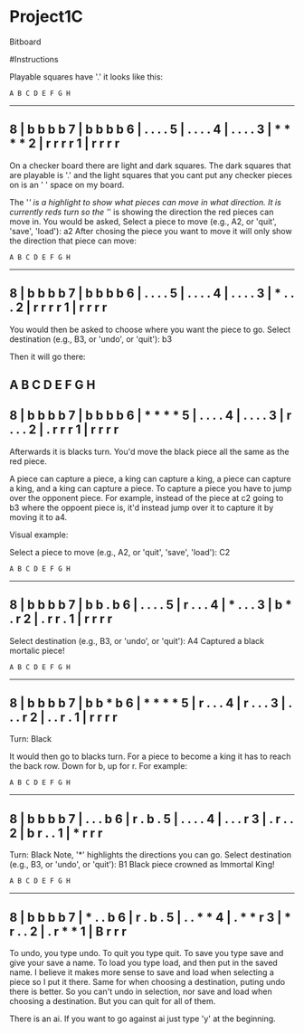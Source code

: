 # Project1C
Bitboard

#Instructions

Playable squares have '.' it looks like this:

    A B C D E F G H
   -----------------
8 | b   b   b   b
7 |   b   b   b   b
6 | .   .   .   .
5 |   .   .   .   .
4 | .   .   .   .
3 |   *   *   *   *
2 | r   r   r   r
1 |   r   r   r   r
   -----------------

On a checker board there are light and dark squares. The dark squares that are playable is '.' and the light squares that you cant put any checker pieces on is an ' ' space on my board.

The '*' is a highlight to show what pieces can move in what direction. It is currently reds turn so the '*' is showing the direction the red pieces can move in.
You would be asked, Select a piece to move (e.g., A2, or 'quit', 'save', 'load'): a2
After chosing the piece you want to move it will only show the direction that piece can move:

    A B C D E F G H
   -----------------
8 | b   b   b   b
7 |   b   b   b   b
6 | .   .   .   .
5 |   .   .   .   .
4 | .   .   .   .
3 |   *   .   .   .
2 | r   r   r   r
1 |   r   r   r   r
   -----------------

You would then be asked to choose where you want the piece to go.
Select destination (e.g., B3, or 'undo', or 'quit'): b3

Then it will go there:

   A B C D E F G H
   -----------------
8 | b   b   b   b
7 |   b   b   b   b
6 | *   *   *   *
5 |   .   .   .   .
4 | .   .   .   .
3 |   r   .   .   .
2 | .   r   r   r
1 |   r   r   r   r
   -----------------

Afterwards it is blacks turn. You'd move the black piece all the same as the red piece.

A piece can capture a piece, a king can capture a king, a piece can capture a king, and a king can capture a piece.
To capture a piece you have to jump over the opponent piece. For example, instead of the piece at c2 going to b3 where the oppoent piece is, it'd instead jump over it to capture it by moving it to a4.

Visual example:

Select a piece to move (e.g., A2, or 'quit', 'save', 'load'): C2

    A B C D E F G H
   -----------------
8 | b   b   b   b
7 |   b   b   .   b
6 | .   .   .   .
5 |   r   .   .   .
4 | *   .   .   .
3 |   b   *   .   r
2 | .   r   r   .
1 |   r   r   r   r
   -----------------

Select destination (e.g., B3, or 'undo', or 'quit'): A4
Captured a black mortalic piece!

    A B C D E F G H
   -----------------
8 | b   b   b   b
7 |   b   b   *   b
6 | *   *   *   *
5 |   r   .   .   .
4 | r   .   .   .
3 |   .   .   .   r
2 | .   .   r   .
1 |   r   r   r   r
   -----------------
Turn: Black


It would then go to blacks turn.
For a piece to become a king it has to reach the back row. Down for b, up for r. For example:

    A B C D E F G H
   -----------------
8 | b   b   b   b
7 |   .   .   .   b
6 | r   .   b   .
5 |   .   .   .   .
4 | .   .   .   r
3 |   .   r   .   .
2 | b   r   .   .
1 |   *   r   r   r
   -----------------
Turn: Black
Note, '*' highlights the directions you can go.
Select destination (e.g., B3, or 'undo', or 'quit'): B1
Black piece crowned as Immortal King!

    A B C D E F G H
   -----------------
8 | b   b   b   b
7 |   *   .   .   b
6 | r   .   b   .
5 |   .   .   *   *
4 | .   *   *   r
3 |   *   r   .   .
2 | .   r   *   *
1 |   B   r   r   r
   -----------------

To undo, you type undo.
To quit you type quit.
To save you type save and give your save a name.
To load you type load, and then put in the saved name.
I believe it makes more sense to save and load when selecting a piece so I put it there. Same for when choosing a destination, puting undo there is better. So you can't undo in selection, nor save and load when choosing a destination. But you can quit for all of them.

There is an ai. If you want to go against ai just type 'y' at the beginning.

